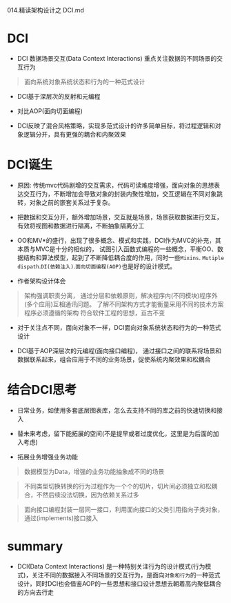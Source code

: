 014.精读架构设计之 DCI.md

# DCI

- DCI 数据场景交互(Data Context Interactions) 重点关注数据的不同场景的交互行为

> 面向系统对象系统状态和行为的一种范式设计

- DCI基于深层次的反射和元编程

- 对比AOP(面向切面编程)

- DCI反映了混合风格策略，实现多范式设计的许多简单目标，将过程逻辑和对象逻辑分开，具有更强的耦合和内聚效果

# DCI诞生

- 原因: 传统mvc代码剧增的交互需求，代码可读难度增强，面向对象的思想表达交互行为，不断增加会导致对象的封装内聚性增加，交互逻辑在不同对象跳转，对象之前的嵌套关系过于复杂。

- 把数据和交互分开，额外增加场景，交互就是场景，场景获取数据进行交互，有效将视图和数据进行隔离，不断抽象隔离分工

- OO和MV*的盛行，出现了很多概念、模式和实践，DCI作为MVC的补充，其本质与MVC是十分的相似的， 试图引入函数式编程的一些概念，平衡OO、数据结构和算法模型，起到了不断降低耦合度的作用，同时一些`Mixins`. `Mutiple dispath`.`DI(依赖注入)`.`面向切面编程(AOP)`也是好的设计模式。

- 作者架构设计体会

> 架构强调职责分离， 通过分层和依赖原则，解决程序内(不同模块)程序外(多个应用)互相通讯问题。
> 了解不同架构方式才能衡量采用不同的技术方案
> 程序必须遵循的架构 符合软件工程的思想，亘古不变

- 对于关注点不同，面向对象不一样，DCI面向对象系统状态和行为的一种范式设计

- DCI基于AOP深层次的元编程(面向接口编程)， 通过接口之间的联系将场景和数据联系起来，组合应用于不同的业务场景，促使系统内聚效果和松耦合

# 结合DCI思考 

- 日常业务，如使用多套底层图表库，怎么去支持不同的库之前的快速切换和接入

- 替未来考虑，留下能拓展的空间(不是提早或者过度优化，这里是为后面的加入考虑)

- 拓展业务增强业务功能


> 数据模型为Data，增强的业务功能抽象成不同的场景

> 不同类型切换转换的行为过程作为一个个的切片，切片间必须独立和松耦合，不然后续没法切换，因为依赖关系过多

> 面向接口编程封装一层同一接口，利用面向接口的父类引用指向子类对象，通过(implements)接口接入

# summary

- DCI(Data Context Interactions) 是一种特别关注行为的设计模式(行为模式)，关注不同的数据接入不同场景的交互行为，是面向`对象和行为`的一种范式设计，同时DCI也会借鉴AOP的一些思想和接口设计思想去朝着高内聚低耦合的方向去行走